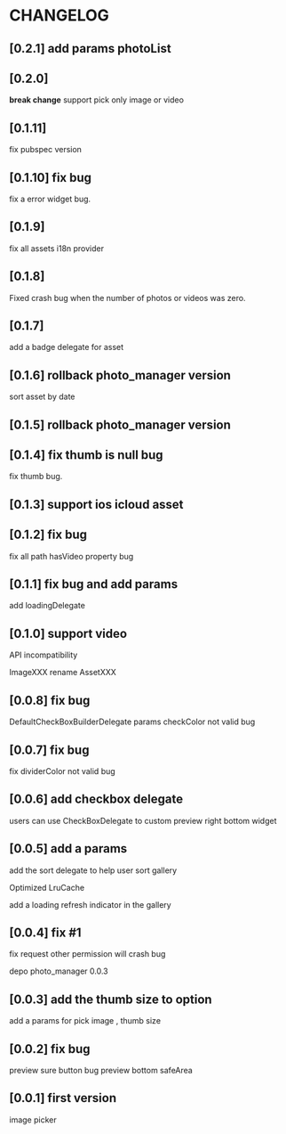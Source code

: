 # CHANGELOG

## [0.2.1] add params photoList

## [0.2.0]

**break change**
support pick only image or video

## [0.1.11]

fix pubspec version

## [0.1.10] fix bug

fix a error widget bug.

## [0.1.9]

fix all assets i18n provider

## [0.1.8]

Fixed crash bug when the number of photos or videos was zero.

## [0.1.7]

add a badge delegate for asset

## [0.1.6] rollback photo_manager version

sort asset by date

## [0.1.5] rollback photo_manager version

## [0.1.4] fix thumb is null bug

fix thumb bug.

## [0.1.3] support ios icloud asset

## [0.1.2] fix bug

fix all path hasVideo property bug

## [0.1.1] fix bug and add params

add loadingDelegate

## [0.1.0] support video

API incompatibility

ImageXXX rename AssetXXX

## [0.0.8] fix bug

DefaultCheckBoxBuilderDelegate params checkColor not valid bug

## [0.0.7] fix bug

fix dividerColor not valid bug

## [0.0.6] add checkbox delegate

users can use CheckBoxDelegate to custom preview right bottom widget

## [0.0.5] add a params

add the sort delegate to help user sort gallery

Optimized LruCache

add a loading refresh indicator in the gallery

## [0.0.4] fix #1

fix request other permission will crash bug

depo photo_manager 0.0.3

## [0.0.3] add the thumb size to option

add a params for pick image , thumb size

## [0.0.2] fix bug

preview sure button bug
preview bottom safeArea

## [0.0.1] first version

image picker
